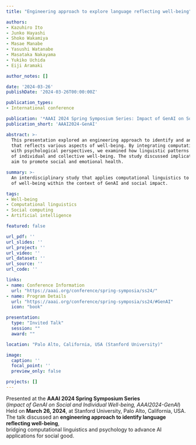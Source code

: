 ```yaml
---
title: "Engineering approach to explore language reflecting well-being"

authors:
- Kazuhiro Ito
- Junko Hayashi
- Shoko Wakamiya
- Masae Manabe
- Yasushi Watanabe
- Masataka Nakayama
- Yukiko Uchida
- Eiji Aramaki

author_notes: []

date: '2024-03-26'
publishDate: '2024-03-26T00:00:00Z'

publication_types:
- International conference

publication: '*AAAI 2024 Spring Symposium Series: Impact of GenAI on Social and Individual Well-being (AAAI2024-GenAI)*'
publication_short: 'AAAI2024-GenAI'

abstract: >-
  This presentation explored an engineering approach to identify and analyze language
  that reflects various aspects of well-being. By integrating computational linguistics
  with psychological perspectives, we examined how linguistic patterns can serve as indicators
  of individual and collective well-being. The study discussed implications for AI systems that
  aim to promote social and emotional health.

summary: >-
  An interdisciplinary study that applies computational linguistics to explore linguistic indicators
  of well-being within the context of GenAI and social impact.

tags:
- Well-being
- Computational linguistics
- Social computing
- Artificial intelligence

featured: false

url_pdf: ''
url_slides: ''
url_project: ''
url_video: ''
url_dataset: ''
url_source: ''
url_code: ''

links:
- name: Conference Information
  url: "https://aaai.org/conference/spring-symposia/ss24/"
- name: Program Details
  url: "https://aaai.org/conference/spring-symposia/ss24/#GenAI"
  icon: "book"

presentation:
  type: "Invited Talk"
  session: ""
  award: ""

location: "Palo Alto, California, USA (Stanford University)"

image:
  caption: ''
  focal_point: ''
  preview_only: false

projects: []
---
```


Presented at the **AAAI 2024 Spring Symposium Series**  
(*Impact of GenAI on Social and Individual Well-being, AAAI2024-GenAI*)  
Held on **March 26, 2024**, at Stanford University, Palo Alto, California, USA.  
The talk discussed an **engineering approach to identify language reflecting well-being**,  
bridging computational linguistics and psychology to advance AI applications for social good.
